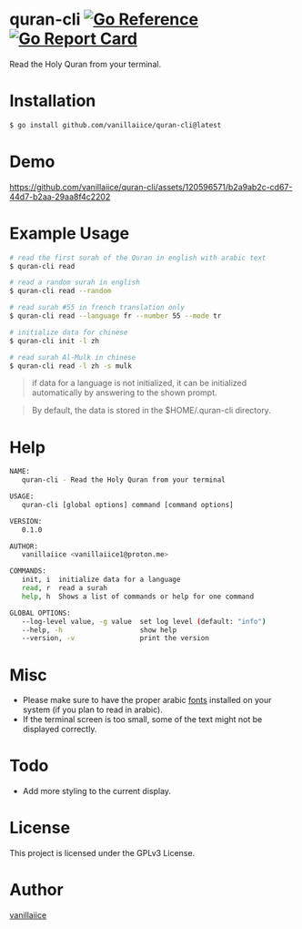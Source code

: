 # quran-cli [![Go Reference](https://pkg.go.dev/badge/golang.org/x/example.svg)](https://pkg.go.dev/github.com/vanillaiice/quran-cli) [![Go Report Card](https://goreportcard.com/badge/github.com/vanillaiice/quran-cli)](https://goreportcard.com/report/github.com/vanillaiice/quran-cli)

Read the Holy Quran from your terminal.

# Installation

```sh
$ go install github.com/vanillaiice/quran-cli@latest
```
# Demo

https://github.com/vanillaiice/quran-cli/assets/120596571/b2a9ab2c-cd67-44d7-b2aa-29aa8f4c2202

# Example Usage

```sh
# read the first surah of the Quran in english with arabic text
$ quran-cli read

# read a random surah in english
$ quran-cli read --random

# read surah #55 in french translation only
$ quran-cli read --language fr --number 55 --mode tr

# initialize data for chinese
$ quran-cli init -l zh

# read surah Al-Mulk in chinese
$ quran-cli read -l zh -s mulk
```

> if data for a language is not initialized, it can be initialized
> automatically by answering to the shown prompt.

> By default, the data is stored in the $HOME/.quran-cli directory.

# Help

```sh
NAME:
   quran-cli - Read the Holy Quran from your terminal

USAGE:
   quran-cli [global options] command [command options]

VERSION:
   0.1.0

AUTHOR:
   vanillaiice <vanillaiice1@proton.me>

COMMANDS:
   init, i  initialize data for a language
   read, r  read a surah
   help, h  Shows a list of commands or help for one command

GLOBAL OPTIONS:
   --log-level value, -g value  set log level (default: "info")
   --help, -h                   show help
   --version, -v                print the version
```

# Misc

- Please make sure to have the proper arabic [fonts](https://wiki.archlinux.org/title/Localization/Arabic#Fonts) installed on your system (if you plan to read in arabic).
- If the terminal screen is too small, some of the text might not be displayed correctly.

# Todo

- Add more styling to the current display.

# License

This project is licensed under the GPLv3 License.

# Author

[vanillaiice](https://github.com/vanillaiice)

